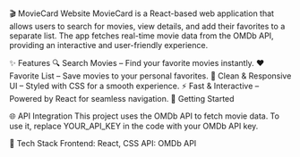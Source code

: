🎬 MovieCard Website
MovieCard is a React-based web application that allows users to search for movies, view details, and add their favorites to a separate list. The app fetches real-time movie data from the OMDb API, providing an interactive and user-friendly experience.

✨ Features
🔍 Search Movies – Find your favorite movies instantly.
❤️ Favorite List – Save movies to your personal favorites.
🎨 Clean & Responsive UI – Styled with CSS for a smooth experience.
⚡ Fast & Interactive – Powered by React for seamless navigation.
🚀 Getting Started

🌐 API Integration
This project uses the OMDb API to fetch movie data. To use it, replace YOUR_API_KEY in the code with your OMDb API key.

📌 Tech Stack
Frontend: React, CSS
API: OMDb API
